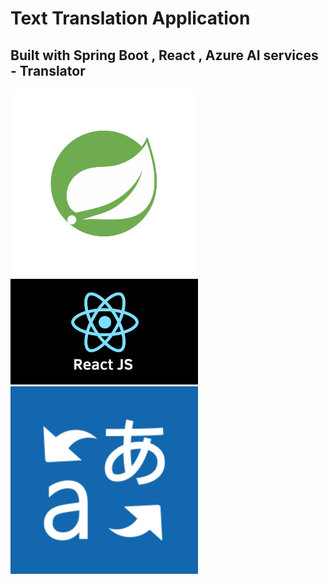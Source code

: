 <h1>Text Translation Application</h1>
<h2>Built with Spring Boot , React , Azure AI services - Translator</h2>
<img src="images/springlogo.png" width="300">
<img src="images/react.js" width="300">
<img src="images/AzureTranslator.png" width="300">
